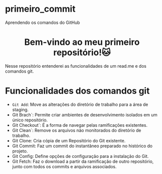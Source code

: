 # primeiro_commit
Aprendendo os comandos do GitHub
<h1 align="center">Bem-vindo ao meu primeiro repositório!🐱</h1>
<P">Nesse repositório entenderei as funcionalidades de um read.me e dos comandos git.</P>

<h1>Funcionalidades dos comandos git</h1>

- `Git Add`: Move as alterações do diretório de trabalho para a área de staging.
- Git Brach`: Permite criar ambientes de desenvolvimento isolados em um único repositório.
- Git Checkout`: É a forma de navegar pelas ramificações existentes.
- Git Clean`: Remove os arquivos não monitorados do diretório de trabalho.
- Git Clone: Cria cópia de um Repositório do Git existente.
- Git Commit: Faz um commit do instantâneo preparado no histórico do projeto.
- Git Config: Define opções de configuração para a instalação do Git.
- Git Fetch: Faz o download a partir da ramificação de outro repositório, junto com todos os commits e arquivos associados.
